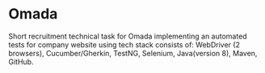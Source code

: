# Omada
Short recruitment technical task for Omada implementing an automated tests for company website
using tech stack consists of: WebDriver (2 browsers), Cucumber/Gherkin, TestNG, Selenium, Java(version 8), Maven, GitHub.
